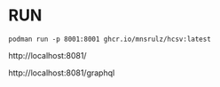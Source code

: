 
# RUN

`podman run -p 8001:8001 ghcr.io/mnsrulz/hcsv:latest`


http://localhost:8081/

http://localhost:8081/graphql

